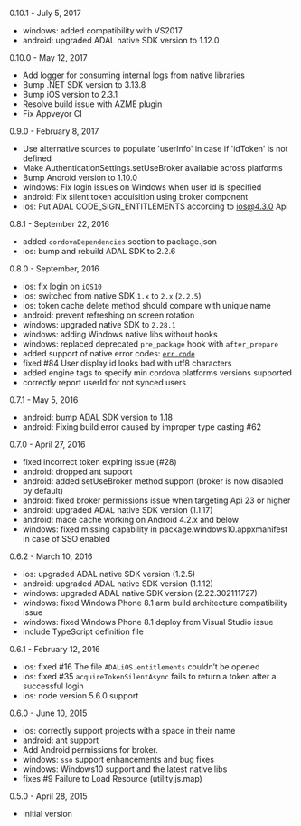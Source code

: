 0.10.1 - July 5, 2017
* windows: added compatibility with VS2017
* android: upgraded ADAL native SDK version to 1.12.0 

0.10.0 - May 12, 2017
* Add logger for consuming internal logs from native libraries
* Bump .NET SDK version to 3.13.8
* Bump iOS version to 2.3.1
* Resolve build issue with AZME plugin
* Fix Appveyor CI

0.9.0 - February 8, 2017
* Use alternative sources to populate 'userInfo' in case if 'idToken' is not defined
* Make AuthenticationSettings.setUseBroker available across platforms
* Bump Android version to 1.10.0
* windows: Fix login issues on Windows when user id is specified
* android: Fix silent token acquisition using broker component
* ios: Put ADAL CODE_SIGN_ENTITLEMENTS according to ios@4.3.0 Api

0.8.1 - September 22, 2016
* added `cordovaDependencies` section to package.json
* ios: bump and rebuild ADAL SDK to 2.2.6

0.8.0 - September, 2016
* ios: fix login on `iOS10`
* ios: switched from native SDK `1.x` to `2.x` (`2.2.5`)
* ios: token cache delete method should compare with unique name
* android: prevent refreshing on screen rotation
* windows: upgraded native SDK to `2.28.1`
* windows: adding Windows native libs without hooks
* windows: replaced deprecated `pre_package` hook with `after_prepare`
* added support of native error codes: [`err.code`](https://github.com/AzureAD/azure-activedirectory-library-for-cordova#handling-errors)
* fixed #84 User display id looks bad with utf8 characters
* added engine tags to specify min cordova platforms versions supported
* correctly report userId for not synced users

0.7.1 - May 5, 2016
* android: bump ADAL SDK version to 1.18
* android: Fixing build error caused by improper type casting #62

0.7.0 - April 27, 2016

* fixed incorrect token expiring issue (#28)
* android: dropped ant support
* android: added setUseBroker method support (broker is now disabled by default)
* android: fixed broker permissions issue when targeting Api 23 or higher
* android: upgraded ADAL native SDK version (1.1.17)
* android: made cache working on Android 4.2.x and below
* windows: fixed missing capability in package.windows10.appxmanifest in case of SSO enabled

0.6.2 - March 10, 2016

* ios: upgraded ADAL native SDK version (1.2.5)
* android: upgraded ADAL native SDK version (1.1.12)
* windows: upgraded ADAL native SDK version (2.22.302111727)
* windows: fixed Windows Phone 8.1 arm build architecture compatibility issue
* windows: fixed Windows Phone 8.1 deploy from Visual Studio issue
* include TypeScript definition file

0.6.1 - February 12, 2016

* ios: fixed #16 The file `ADALiOS.entitlements` couldn’t be opened
* ios: fixed #35 `acquireTokenSilentAsync` fails to return a token after a successful login
* ios: node version 5.6.0 support

0.6.0 - June 10, 2015

* ios: correctly support projects with a space in their name
* android: ant support
* Add Android permissions for broker.
* windows: `sso` support enhancements and bug fixes
* windows: Windows10 support and the latest native libs
* fixes #9 Failure to Load Resource (utility.js.map)

0.5.0 - April 28, 2015

* Initial version
